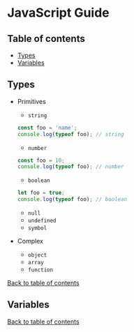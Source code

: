 # JavaScript Guide

## Table of contents
* [Types](#types)
* [Variables](#variables)

## Types
* Primitives
  * `string`

  ```javascript
  const foo = 'name';
  console.log(typeof foo); // string
  ```
  * `number`

  ```javascript
  const foo = 10;
  console.log(typeof foo); // number
  ```
  * `boolean`

  ```javascript
  let foo = true;
  console.log(typeof foo); // boolean
  ```
  * `null`
  * `undefined`
  * `symbol`

* Complex
  * `object`
  * `array`
  * `function`

[Back to table of contents](#table-of-contents)

## Variables

[Back to table of contents](#table-of-contents)